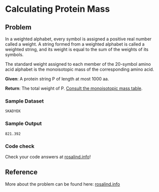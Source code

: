 # Calculating Protein Mass

## Problem 

In a weighted alphabet, every symbol is assigned a positive real number called a weight. A string formed from a weighted alphabet is called a weighted string, and its weight is equal to the sum of the weights of its symbols.

The standard weight assigned to each member of the 20-symbol amino acid alphabet is the monoisotopic mass of the corresponding amino acid.

__Given__: A protein string P of length at most 1000 aa.

__Return__: The total weight of P. [Consult the monoisotopic mass table](https://github.com/Fraternalilab/Hackathon_Summer2019/blob/master/problem-2/monoisotopic-mass-table).

### Sample Dataset

`SKADYEK`

### Sample Output

`821.392`

### Code check

Check your code answers at [rosalind.info](http://rosalind.info/)!

## Reference

More about the problem can be found here: [rosalind.info](http://rosalind.info/problems/prtm/)
